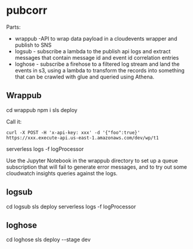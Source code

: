 # pubcorr

Parts:

* wrappub -API to wrap data payload in a cloudevents wrapper and publish to SNS
* logsub - subscribe a lambda to the publish api logs and extract messages that contain message id and event id correlation entries
* loghose - subscribe a firehose to a filtered log stream and land the events in s3, using a lambda to transform the records into something that can be crawled with glue and queried using Athena.


## Wrappub

cd wrappub
npm i
sls deploy

Call it:

```
curl -X POST -H 'x-api-key: xxx' -d '{"foo":true}' https://xxx.execute-api.us-east-1.amazonaws.com/dev/wp/t1
```

serverless logs -f logProcessor

Use the Jupyter Notebook in the wrappub directory to set up a queue subscription that will fail to generate error messages, and to try out some cloudwatch insights queries against the logs.

## logsub

cd logsub
sls deploy
serverless logs -f logProcessor

## loghose

cd loghose
sls deploy --stage dev

